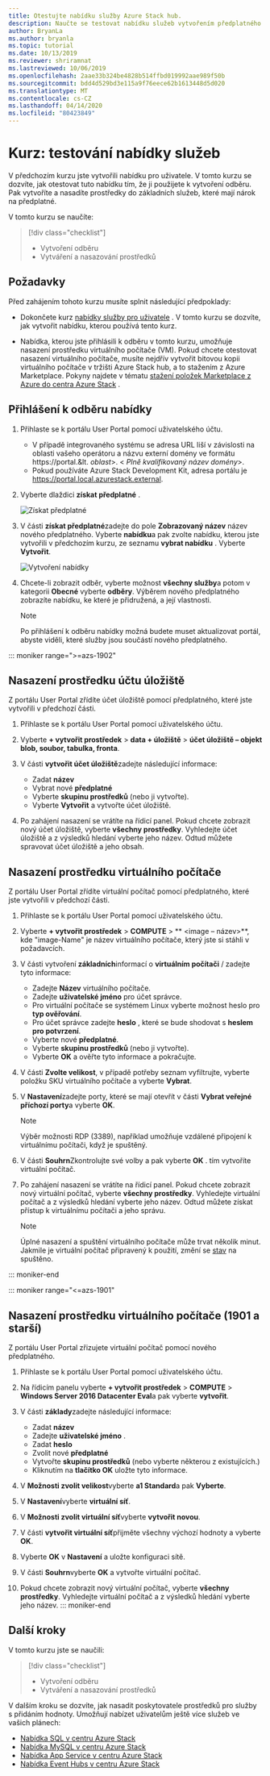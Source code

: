 ```yaml
---
title: Otestujte nabídku služby Azure Stack hub.
description: Naučte se testovat nabídku služeb vytvořením předplatného a nasazením prostředků.
author: BryanLa
ms.author: bryanla
ms.topic: tutorial
ms.date: 10/13/2019
ms.reviewer: shriramnat
ms.lastreviewed: 10/06/2019
ms.openlocfilehash: 2aae33b324be4828b514ffbd019992aae989f50b
ms.sourcegitcommit: bdd4d529bd3e115a9f76eece62b1613448d5d020
ms.translationtype: MT
ms.contentlocale: cs-CZ
ms.lasthandoff: 04/14/2020
ms.locfileid: "80423849"
---
```

# <a name="tutorial-test-a-service-offering"></a>Kurz: testování nabídky služeb

V předchozím kurzu jste vytvořili nabídku pro uživatele. V tomto kurzu se dozvíte, jak otestovat tuto nabídku tím, že ji použijete k vytvoření odběru. Pak vytvoříte a nasadíte prostředky do základních služeb, které mají nárok na předplatné.

V tomto kurzu se naučíte:

> [!div class="checklist"]
> * Vytvoření odběru
> * Vytváření a nasazování prostředků

## <a name="prerequisites"></a>Požadavky

Před zahájením tohoto kurzu musíte splnit následující předpoklady:

- Dokončete kurz [nabídky služby pro uživatele](tutorial-offer-services.md) . V tomto kurzu se dozvíte, jak vytvořit nabídku, kterou používá tento kurz.

- Nabídka, kterou jste přihlásili k odběru v tomto kurzu, umožňuje nasazení prostředku virtuálního počítače (VM). Pokud chcete otestovat nasazení virtuálního počítače, musíte nejdřív vytvořit bitovou kopii virtuálního počítače v tržišti Azure Stack hub, a to stažením z Azure Marketplace. Pokyny najdete v tématu [stažení položek Marketplace z Azure do centra Azure Stack](azure-stack-download-azure-marketplace-item.md) . 

## <a name="subscribe-to-the-offer"></a>Přihlášení k odběru nabídky

1. Přihlaste se k portálu User Portal pomocí uživatelského účtu. 

   - V případě integrovaného systému se adresa URL liší v závislosti na oblasti vašeho operátoru a názvu externí domény ve formátu https://portal.&lt. *oblast*&gt;. &lt; *Plně kvalifikovaný název domény*&gt;.
   - Pokud používáte Azure Stack Development Kit, adresa portálu je https://portal.local.azurestack.external.

1. Vyberte dlaždici **získat předplatné** .

   ![Získat předplatné](media/tutorial-test-offer/1-get-subscription.png)

1. V části **získat předplatné**zadejte do pole **Zobrazovaný název** název nového předplatného. Vyberte **nabídku**a pak zvolte nabídku, kterou jste vytvořili v předchozím kurzu, ze seznamu **vybrat nabídku** . Vyberte **Vytvořit**.

   ![Vytvoření nabídky](media/tutorial-test-offer/2-create-subscription.png)

1. Chcete-li zobrazit odběr, vyberte možnost **všechny služby**a potom v kategorii **Obecné** vyberte **odběry**. Výběrem nového předplatného zobrazíte nabídku, ke které je přidružená, a její vlastnosti.

   >[!NOTE]
   >Po přihlášení k odběru nabídky možná budete muset aktualizovat portál, abyste viděli, které služby jsou součástí nového předplatného.

::: moniker range=">=azs-1902"
## <a name="deploy-a-storage-account-resource"></a>Nasazení prostředku účtu úložiště

Z portálu User Portal zřídíte účet úložiště pomocí předplatného, které jste vytvořili v předchozí části.

1. Přihlaste se k portálu User Portal pomocí uživatelského účtu.

1. Vyberte **+ vytvořit prostředek** > **data + úložiště** > **účet úložiště – objekt blob, soubor, tabulka, fronta**.

1. V části **vytvořit účet úložiště**zadejte následující informace:
  
   - Zadat **název**
   - Vybrat nové **předplatné**
   - Vyberte **skupinu prostředků** (nebo ji vytvořte). 
   - Vyberte **Vytvořit** a vytvořte účet úložiště.

1. Po zahájení nasazení se vrátíte na řídicí panel. Pokud chcete zobrazit nový účet úložiště, vyberte **všechny prostředky**. Vyhledejte účet úložiště a z výsledků hledání vyberte jeho název. Odtud můžete spravovat účet úložiště a jeho obsah.

## <a name="deploy-a-virtual-machine-resource"></a>Nasazení prostředku virtuálního počítače

Z portálu User Portal zřídíte virtuální počítač pomocí předplatného, které jste vytvořili v předchozí části.

1. Přihlaste se k portálu User Portal pomocí uživatelského účtu.

1. Vyberte **+ vytvořit prostředek** > **COMPUTE** > ** \<image – název\>**, kde "image-Name" je název virtuálního počítače, který jste si stáhli v požadavcích.
1. V části vytvoření **základních**informací o **virtuálním počítači** / zadejte tyto informace:
  
   - Zadejte **Název** virtuálního počítače.
   - Zadejte **uživatelské jméno** pro účet správce.
   - Pro virtuální počítače se systémem Linux vyberte možnost heslo pro **typ ověřování**.
   - Pro účet správce zadejte **heslo** , které se bude shodovat s **heslem pro potvrzení**.
   - Vyberte nové **předplatné**.
   - Vyberte **skupinu prostředků** (nebo ji vytvořte). 
   - Vyberte **OK** a ověřte tyto informace a pokračujte.

1. V části **Zvolte velikost**, v případě potřeby seznam vyfiltrujte, vyberte položku SKU virtuálního počítače a vyberte **Vybrat**.  
1. V **Nastavení**zadejte porty, které se mají otevřít v části **Vybrat veřejné příchozí porty**a vyberte **OK**.
   > [!NOTE]
   > Výběr možnosti RDP (3389), například umožňuje vzdálené připojení k virtuálnímu počítači, když je spuštěný.
1. V části **Souhrn**Zkontrolujte své volby a pak vyberte **OK** . tím vytvoříte virtuální počítač.  
1. Po zahájení nasazení se vrátíte na řídicí panel. Pokud chcete zobrazit nový virtuální počítač, vyberte **všechny prostředky**. Vyhledejte virtuální počítač a z výsledků hledání vyberte jeho název. Odtud můžete získat přístup k virtuálnímu počítači a jeho správu.
   > [!NOTE]
   > Úplné nasazení a spuštění virtuálního počítače může trvat několik minut. Jakmile je virtuální počítač připravený k použití, změní se [stav](/azure/virtual-machines/windows/states-lifecycle) na spuštěno.

::: moniker-end

::: moniker range="<=azs-1901"
## <a name="deploy-a-virtual-machine-resource-1901-and-earlier"></a>Nasazení prostředku virtuálního počítače (1901 a starší)

Z portálu User Portal zřizujete virtuální počítač pomocí nového předplatného.

1. Přihlaste se k portálu User Portal pomocí uživatelského účtu.

1. Na řídicím panelu vyberte **+ vytvořit prostředek** > **COMPUTE** > **Windows Server 2016 Datacenter Eval**a pak vyberte **vytvořit**.

1. V části **základy**zadejte následující informace:
  
   - Zadat **název**
   - Zadejte **uživatelské jméno** .
   - Zadat **heslo**
   - Zvolit nové **předplatné**
   - Vytvořte **skupinu prostředků** (nebo vyberte některou z existujících.) 
   - Kliknutím na **tlačítko OK** uložte tyto informace.

1. V **Možnosti zvolit velikost**vyberte **a1 Standard**a pak **Vyberte**.  
1. V **Nastavení**vyberte **virtuální síť**.

1. V **Možnosti zvolit virtuální síť**vyberte **vytvořit novou**.

1. V části **vytvořit virtuální síť**přijměte všechny výchozí hodnoty a vyberte **OK**.

1. Vyberte **OK** v **Nastavení** a uložte konfiguraci sítě.

1. V části **Souhrn**vyberte **OK** a vytvořte virtuální počítač.  

1. Pokud chcete zobrazit nový virtuální počítač, vyberte **všechny prostředky**. Vyhledejte virtuální počítač a z výsledků hledání vyberte jeho název.
::: moniker-end

## <a name="next-steps"></a>Další kroky

V tomto kurzu jste se naučili:

> [!div class="checklist"]
> * Vytvoření odběru
> * Vytváření a nasazování prostředků 

V dalším kroku se dozvíte, jak nasadit poskytovatele prostředků pro služby s přidáním hodnoty. Umožňují nabízet uživatelům ještě více služeb ve vašich plánech:

- [Nabídka SQL v centru Azure Stack](azure-stack-sql-resource-provider.md)
- [Nabídka MySQL v centru Azure Stack](azure-stack-mysql-resource-provider.md)
- [Nabídka App Service v centru Azure Stack](azure-stack-app-service-overview.md)
- [Nabídka Event Hubs v centru Azure Stack](event-hubs-rp-overview.md)
